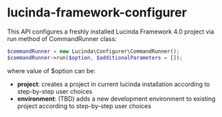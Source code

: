 # lucinda-framework-configurer

This API configures a freshly installed Lucinda Framework 4.0 project via run method of CommandRunner class:

```php
$commandRunner = new Lucinda\Configurer\CommandRunner();
$commandRunner->run($option, $additionalParameters = []);
```

where value of $option can be:

- **project**: creates a project in current lucinda installation according to step-by-step user choices
- **environment**: (TBD) adds a new development environment to existing project according to step-by-step user choices
